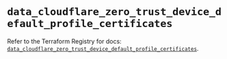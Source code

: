 # `data_cloudflare_zero_trust_device_default_profile_certificates`

Refer to the Terraform Registry for docs: [`data_cloudflare_zero_trust_device_default_profile_certificates`](https://registry.terraform.io/providers/cloudflare/cloudflare/5.3.0/docs/data-sources/zero_trust_device_default_profile_certificates).
